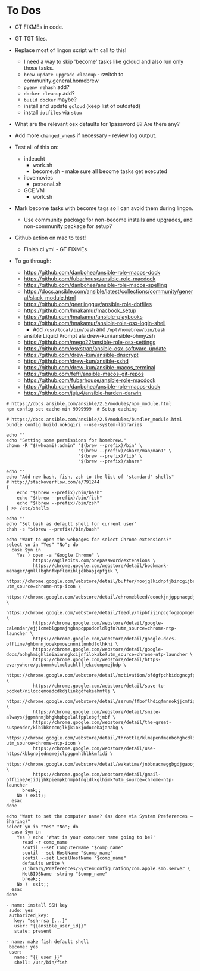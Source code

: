 # To Dos

- GT FIXMEs in code.

- GT TGT files.

- Replace most of lingon script with call to this!

  - I need a way to skip 'become' tasks like gcloud and also run only those tasks.
  - `brew update upgrade cleanup` - switch to community.general.homebrew
  - `pyenv rehash` add?
  - `docker cleanup` add?
  - `build docker` maybe?
  - install and update `gcloud` (keep list of outdated)
  - install `dotfiles` via `stow`

- What are the relevant osx defaults for 1password 8? Are there any?

- Add more `changed_when`s if necessary - review log output.

- Test all of this on:

  - intleacht
    - work.sh
    - become.sh - make sure all become tasks get executed
  - ilovemovies
    - personal.sh
  - GCE VM
    - work.sh

- Mark become tasks with become tags so I can avoid them during lingon.

  - Use community package for non-become installs and upgrades, and non-community package for setup?

- Github action on mac to test!

  - Finish ci.yml - GT FIXMEs

- To go through:

  - <https://github.com/danbohea/ansible-role-macos-dock>
  - <https://github.com/fubarhouse/ansible-role-macdock>
  - <https://github.com/danbohea/ansible-role-macos-spelling>
  - <https://docs.ansible.com/ansible/latest/collections/community/general/slack_module.html>
  - <https://github.com/geerlingguy/ansible-role-dotfiles>
  - <https://github.com/hnakamur/macbook_setup>
  - <https://github.com/hnakamur/ansible-playbooks>
  - <https://github.com/hnakamur/ansible-role-osx-login-shell>
    - Add `/usr/local/bin/bash` and `/opt/homebrew/bin/bash`
  - ansible Liquid Prompt ala drew-kun/ansible-ohmyzsh
  - <https://github.com/mego22/ansible-role-osx-settings>
  - <https://github.com/osxstrap/ansible-osx-software-update>
  - <https://github.com/drew-kun/ansible-dnscrypt>
  - <https://github.com/drew-kun/ansible-sshd>
  - <https://github.com/drew-kun/ansible-macos_terminal>
  - <https://github.com/feffi/ansible-macos-git-repos>
  - <https://github.com/fubarhouse/ansible-role-macdock>
  - <https://github.com/danbohea/ansible-role-macos-dock>
  - <https://github.com/juju4/ansible-harden-darwin>

```shell
# https://docs.ansible.com/ansible/2.5/modules/npm_module.html
npm config set cache-min 9999999  # Setup caching

# https://docs.ansible.com/ansible/2.5/modules/bundler_module.html
bundle config build.nokogiri --use-system-libraries

echo ""
echo "Setting some permissions for homebrew."
chown -R "$(whoami):admin" "$(brew --prefix)/bin" \
                           "$(brew --prefix)/share/man/man1" \
                           "$(brew --prefix)/lib" \
                           "$(brew --prefix)/share"

echo ""
echo "Add new bash, fish, zsh to the list of 'standard' shells"
# http://stackoverflow.com/a/791244
{
    echo "$(brew --prefix)/bin/bash"
    echo "$(brew --prefix)/bin/fish"
    echo "$(brew --prefix)/bin/zsh"
} >> /etc/shells

echo ""
echo "Set bash as default shell for current user"
chsh -s "$(brew --prefix)/bin/bash"

echo "Want to open the webpages for select Chrome extensions?"
select yn in "Yes" "No"; do
  case $yn in
    Yes ) open -a "Google Chrome" \
          https://agilebits.com/onepassword/extensions \
          https://chrome.google.com/webstore/detail/bookmark-manager/gmlllbghnfkpflemihljekbapjopfjik \
          https://chrome.google.com/webstore/detail/buffer/noojglkidnpfjbincgijbaiedldjfbhh?utm_source=chrome-ntp-icon \
          https://chrome.google.com/webstore/detail/chromebleed/eeoekjnjgppnaegdjbcafdggilajhpic \
          https://chrome.google.com/webstore/detail/feedly/hipbfijinpcgfogaopmgehiegacbhmob \
          https://chrome.google.com/webstore/detail/google-calendar/ejjicmeblgpmajnghnpcppodonldlgfn?utm_source=chrome-ntp-launcher \
          https://chrome.google.com/webstore/detail/google-docs-offline/ghbmnnjooekpmoecnnnilnnbdlolhkhi \
          https://chrome.google.com/webstore/detail/google-docs/aohghmighlieiainnegkcijnfilokake?utm_source=chrome-ntp-launcher \
          https://chrome.google.com/webstore/detail/https-everywhere/gcbommkclmclpchllfjekcdonpmejbdp \
          https://chrome.google.com/webstore/detail/motivation/ofdgfpchbidcgncgfpdlpclnpaemakoj \
          https://chrome.google.com/webstore/detail/save-to-pocket/niloccemoadcdkdjlinkgdfekeahmflj \
          https://chrome.google.com/webstore/detail/serum/ffboflhdigfmnnokjjcmfipgehggjhlj \
          https://chrome.google.com/webstore/detail/smile-always/jgpmhnmjbhgkhpbgelalfpplebgfjmbf \
          https://chrome.google.com/webstore/detail/the-great-suspender/klbibkeccnjlkjkiokjodocebajanakg \
          https://chrome.google.com/webstore/detail/throttle/klmapenfmenbohghcdlilacfhckhcbnn?utm_source=chrome-ntp-icon \
          https://chrome.google.com/webstore/detail/use-https/kbkgnojednemejclpggpnhlhlhkmfidi \
          https://chrome.google.com/webstore/detail/wakatime/jnbbnacmeggbgdjgaoojpmhdlkkpblgi \
          https://chrome.google.com/webstore/detail/gmail-offline/ejidjjhkpiempkbhmpbfngldlkglhimk?utm_source=chrome-ntp-launcher
      break;;
    No ) exit;;
  esac
done

echo "Want to set the computer name? (as done via System Preferences → Sharing)"
select yn in "Yes" "No"; do
  case $yn in
    Yes ) echo 'What is your computer name going to be?'
      read -r comp_name
      scutil --set ComputerName "$comp_name"
      scutil --set HostName "$comp_name"
      scutil --set LocalHostName "$comp_name"
      defaults write \
      /Library/Preferences/SystemConfiguration/com.apple.smb.server \
      NetBIOSName -string "$comp_name"
      break;;
    No )  exit;;
  esac
done
```

```ansible
- name: install SSH key
 sudo: yes
 authorized_key:
   key: "ssh-rsa [...]"
   user: "{{ansible_user_id}}"
   state: present

- name: make fish default shell
 become: yes
 user:
   name: "{{ user }}"
   shell: /usr/bin/fish
```
